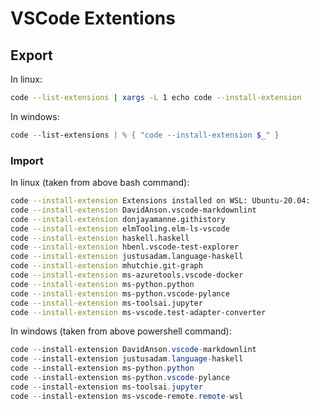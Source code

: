 # VSCode Extentions

## Export

In linux:

```bash
code --list-extensions | xargs -L 1 echo code --install-extension
```

In windows:

```powershell
code --list-extensions | % { "code --install-extension $_" }
```

### Import

In linux (taken from above bash command):

```bash
code --install-extension Extensions installed on WSL: Ubuntu-20.04:
code --install-extension DavidAnson.vscode-markdownlint
code --install-extension donjayamanne.githistory
code --install-extension elmTooling.elm-ls-vscode
code --install-extension haskell.haskell
code --install-extension hbenl.vscode-test-explorer
code --install-extension justusadam.language-haskell
code --install-extension mhutchie.git-graph
code --install-extension ms-azuretools.vscode-docker
code --install-extension ms-python.python
code --install-extension ms-python.vscode-pylance
code --install-extension ms-toolsai.jupyter
code --install-extension ms-vscode.test-adapter-converter
```

In windows (taken from above powershell command):

```powershell
code --install-extension DavidAnson.vscode-markdownlint
code --install-extension justusadam.language-haskell
code --install-extension ms-python.python
code --install-extension ms-python.vscode-pylance
code --install-extension ms-toolsai.jupyter
code --install-extension ms-vscode-remote.remote-wsl
```

